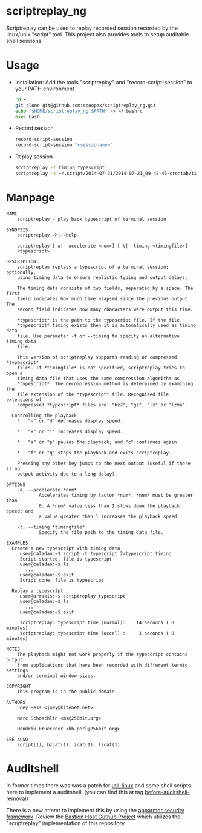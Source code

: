 
scriptreplay_ng
===============

Scriptreplay can be used to replay recorded session recorded by the linux/unix "script" tool.
This project also provides tools to setup auditable shell sessions.

# Usage

  * Installation: Add the tools "scriptreplay" and "record-script-session" to your PATH environment
    ```bash
    cd ~ 
    git clone git@github.com:scoopex/scriptreplay_ng.git
    echo '$HOME/scriptreplay_ng:$PATH' >> ~/.bashrc
    exec bash
    ```    

  * Record session
    ```bash
    record-script-session
    record-script-session "<sessioname>"
    ```

  * Replay session
     ```bash
    scriptreplay -t timing typescript
    scriptreplay -t ~/.script/2014-07-21/2014-07-21_09-42-46-crontab/timing.gz ~/.script/2014-07-21/2014-07-21_09-42-46-crontab/typescript.gz 
    ```
# Manpage

```
NAME
    scriptreplay - play back typescript of terminal session

SYNOPSIS
    scriptreplay -h|--help

    scriptreplay [-a|--accelerate <num>] [-t|--timing <timingfile>]
    <typescript>

DESCRIPTION
    scriptreplay replays a typescript of a terminal session; optionally,
    using timing data to ensure realistic typing and output delays.

    The timing data consists of two fields, separated by a space. The first
    field indicates how much time elapsed since the previous output. The
    second field indicates how many characters were output this time.

    *typescript* is the path to the typescript file. If the file
    *typescript*.timing exists then it is automatically used as timing data
    file. Use parameter -t or --timing to specify an alternative timing data
    file.

    This version of scriptreplay supports reading of compressed *typescript*
    files. If *timingfile* is not specified, scriptreplay tries to open a
    timing data file that uses the same compression algorithm as
    *typescript*. The decompression method is determined by examining the
    file extension of the *typescript* file. Recognized file extensions of
    compressed *typescript* files are: "bz2", "gz", "lz" or "lzma".

  Controlling the playback
    *   "-" or "d" decreases display speed.

    *   "+" or "i" increases display speed.

    *   "s" or "p" pauses the playback; and "c" continues again.

    *   "f" or "q" stops the playback and exits scriptreplay.

    Pressing any other key jumps to the next output (useful if there is no
    output activity due to a long delay).

OPTIONS
    -a, --accelerate *num*
            Accelerates timing by factor *num*. *num* must be greater than
            0. A *num* value less than 1 slows down the playback speed; and
            a value greater than 1 increases the playback speed.

    -t, --timing *timingfile*
            Specify the file path to the timing data file.

EXAMPLES
  Create a new typescript with timing data
     user@caladan:~$ script -t typescript 2>typescript.timing
     Script started, file is typescript
     user@caladan:~$ ls
       ...
     user@caladan:~$ exit
     Script done, file is typescript

  Replay a typescript
     user@arrakis:~$ scriptreplay typescript
     user@caladan:~$ ls
       ...
     user@caladan:~$ exit

     scriptreplay: typescript time (normal):    14 seconds ( 0 minutes)
     scriptreplay: typescript time (accel) :     1 seconds ( 0 minutes)

NOTES
    The playback might not work properly if the typescript contains output
    from applications that have been recorded with different termio settings
    and/or terminal window sizes.

COPYRIGHT
    This program is in the public domain.

AUTHORS
    Joey Hess <joey@kitenet.net>

    Marc Schoechlin <ms@256bit.org>

    Hendrik Brueckner <hb-perl@256bit.org>

SEE ALSO
    script(1), bzcat(1), zcat(1), lzcat(1)
```

# Auditshell

In former times there was was a patch for [util-linux](https://github.com/karelzak/util-linux) and some shell scripts here to implement a auditshell.
(you can find this at tag [before-auditshell-removal](https://github.com/scoopex/scriptreplay_ng/releases/tag/before-auditshell-removal))

There is a new attemt to implement this by using the [apparmor security framework](http://wiki.apparmor.net/index.php/Main_Page).
Review the [Bastion Host Guthub Project](https://github.com/scoopex/puppet-bastion_host) which utilizes the "scriptreplay" implementation of this repository.

